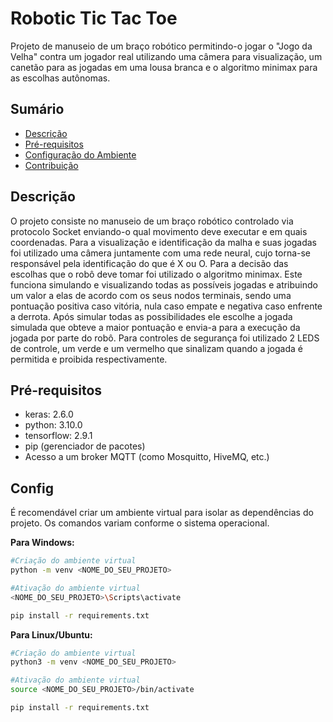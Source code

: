 # Robotic Tic Tac Toe

Projeto de manuseio de um braço robótico permitindo-o jogar o "Jogo da Velha" contra um jogador real utilizando uma câmera para visualização, um canetão para as jogadas em uma lousa branca e o algoritmo minimax para as escolhas autônomas.

## Sumário

- [Descrição](#descrição)
- [Pré-requisitos](#pré-requisitos)
- [Configuração do Ambiente](#config)
- [Contribuição](#contribuição)

## Descrição

O projeto consiste no manuseio de um braço robótico controlado via protocolo Socket enviando-o qual movimento deve executar e em quais coordenadas. Para a visualização e identificação da malha e suas jogadas foi utilizado uma câmera juntamente com uma rede neural, cujo torna-se responsável pela identificação do que é X ou O. Para a decisão das escolhas que o robô deve tomar foi utilizado o algoritmo minimax. Este funciona simulando e visualizando todas as possíveis jogadas e atribuindo um valor a elas de acordo com os seus nodos terminais, sendo uma pontuação positiva caso vitória, nula caso empate e negativa caso enfrente a derrota. Após simular todas as possibilidades ele escolhe a jogada simulada que obteve a maior pontuação e envia-a para a execução da jogada por parte do robô. Para controles de segurança foi utilizado 2 LEDS de controle, um verde e um vermelho que sinalizam quando a jogada é permitida e proibida respectivamente. 

## Pré-requisitos

- keras: 2.6.0
- python: 3.10.0
- tensorflow: 2.9.1
- pip (gerenciador de pacotes)
- Acesso a um broker MQTT (como Mosquitto, HiveMQ, etc.)


## Config

É recomendável criar um ambiente virtual para isolar as dependências do projeto. Os comandos variam conforme o sistema operacional.

**Para Windows:**

```bash
#Criação do ambiente virtual
python -m venv <NOME_DO_SEU_PROJETO>

#Ativação do ambiente virtual
<NOME_DO_SEU_PROJETO>\Scripts\activate

pip install -r requirements.txt
```
**Para Linux/Ubuntu:**

```bash
#Criação do ambiente virtual
python3 -m venv <NOME_DO_SEU_PROJETO>

#Ativação do ambiente virtual
source <NOME_DO_SEU_PROJETO>/bin/activate

pip install -r requirements.txt
```

